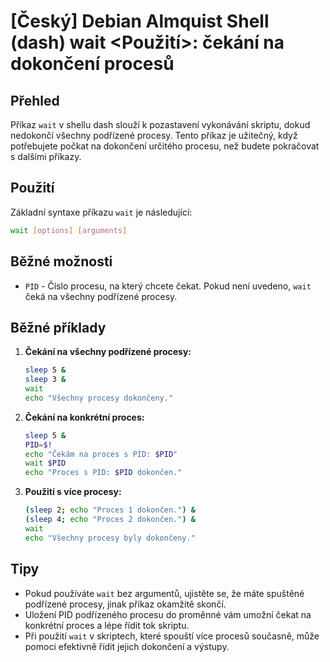 # [Český] Debian Almquist Shell (dash) wait <Použití>: čekání na dokončení procesů

## Přehled
Příkaz `wait` v shellu dash slouží k pozastavení vykonávání skriptu, dokud nedokončí všechny podřízené procesy. Tento příkaz je užitečný, když potřebujete počkat na dokončení určitého procesu, než budete pokračovat s dalšími příkazy.

## Použití
Základní syntaxe příkazu `wait` je následující:

```bash
wait [options] [arguments]
```

## Běžné možnosti
- `PID` - Číslo procesu, na který chcete čekat. Pokud není uvedeno, `wait` čeká na všechny podřízené procesy.

## Běžné příklady

1. **Čekání na všechny podřízené procesy:**
   ```bash
   sleep 5 &
   sleep 3 &
   wait
   echo "Všechny procesy dokončeny."
   ```

2. **Čekání na konkrétní proces:**
   ```bash
   sleep 5 &
   PID=$!
   echo "Čekám na proces s PID: $PID"
   wait $PID
   echo "Proces s PID: $PID dokončen."
   ```

3. **Použití s více procesy:**
   ```bash
   (sleep 2; echo "Proces 1 dokončen.") &
   (sleep 4; echo "Proces 2 dokončen.") &
   wait
   echo "Všechny procesy byly dokončeny."
   ```

## Tipy
- Pokud používáte `wait` bez argumentů, ujistěte se, že máte spuštěné podřízené procesy, jinak příkaz okamžitě skončí.
- Uložení PID podřízeného procesu do proměnné vám umožní čekat na konkrétní proces a lépe řídit tok skriptu.
- Při použití `wait` v skriptech, které spouští více procesů současně, může pomoci efektivně řídit jejich dokončení a výstupy.